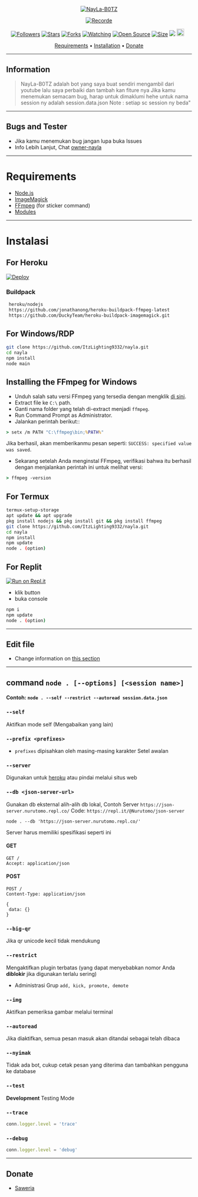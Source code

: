 </p>
<p align="center">
<a href="#"><img title="NayLa-B0TZ" src="https://img.shields.io/badge/NayLa-B0TZ-green?colorA=%23ff0000&colorB=%23017e40&style=for-the-badge"></a>
</p>
<p align="center">
<a href="https://github.com/ItzLighting9332/nayla"><img title="Recorde" src="https://img.shields.io/badge/Recode-Zevano-red.svg?style=for-the-badge&logo=github"></a>
</p>
<p align="center">
<a href="https://github.com/ItzLighting9332/followers"><img title="Followers" src="https://img.shields.io/github/followers/ItzLighting9332 ?color=red&style=flat-square"></a>
<a href="https://github.com/ItzLighting9332/nayla/stargazers/"><img title="Stars" src="https://img.shields.io/github/stars/ItzLighting9332/nayla?color=blue&style=flat-square"></a>
<a href="https://github.com/ItzLighting9332/nayla/network/members"><img title="Forks" src="https://img.shields.io/github/forks/ItzLighting9332/nayla?color=red&style=flat-square"></a>
<a href="https://github.com/ItzLighting9332/nayla/watchers"><img title="Watching" src="https://img.shields.io/github/watchers/ItzLighting9332/nayla?label=Watchers&color=blue&style=flat-square"></a>
<a href="https://github.com/ItzLighting9332/nayla"><img title="Open Source" src="https://badges.frapsoft.com/os/v2/open-source.svg?v=103"></a>
<a href="https://github.com/ItzLighting9332/nayla/"><img title="Size" src="https://img.shields.io/github/repo-size/ItzLighting9332/nayla?style=flat-square&color=green"></a>
<a href="https://hits.seeyoufarm.com"><img src="https://hits.seeyoufarm.com/api/count/incr/badge.svg?url=https%3A%2F%2Fgithub.com%2FItzLighting9332%2Fnayla&count_bg=%2379C83D&title_bg=%23555555&icon=probot.svg&icon_color=%2300FF6D&title=hits&edge_flat=false"/></a>
<a href="https://github.com/ItzLighting9332/nayla/graphs/commit-activity"><img height="20" src="https://img.shields.io/badge/Maintained%3F-yes-green.svg"></a>&nbsp;&nbsp;
</p>

<p align="center">
  <a href="https://github.com/ItzLighting9332/nayla#requirements">Requirements</a> •
  <a href="https://github.com/ItzLighting9332/nayla#instalasi">Installation</a> •
  <a href="https://github.com/ItzLighting9332/nayla#donate">Donate</a>
</p>
</div>



---


## Information

> NayLa-B0TZ adalah bot yang saya buat sendiri mengambil dari youtube lalu saya perbaiki dan tambah kan fiture nya
> Jika kamu menemukan semacam bug, harap untuk dimaklumi hehe
> untuk nama session ny adalah session.data.json Note : setiap sc session ny beda"

---------

## Bugs and Tester

* Jika kamu menemukan bug jangan lupa buka Issues
* Info Lebih Lanjut, Chat [owner-nayla](https://wa.me/628818770766)


---------

# Requirements
* [Node.js](https://nodejs.org/en/)
* [ImageMagick](https://imagemagick.org/script/download.php)
* [FFmpeg](https://github.com/BtbN/FFmpeg-Builds/releases/download/autobuild-2020-12-08-13-03/ffmpeg-n4.3.1-26-gca55240b8c-win64-gpl-4.3.zip) (for sticker command)
* [Modules](https://www.mediafire.com/file/ssmuu3pwhj6vgnu/node_modules.zip/file)

---------

# Instalasi

## For Heroku
[![Deploy](https://www.herokucdn.com/deploy/button.svg)](https://heroku.com/deploy?template=https://github.com/ItzLighting9332/nayla)

### Buildpack

```bash
 heroku/nodejs
 https://github.com/jonathanong/heroku-buildpack-ffmpeg-latest
 https://github.com/DuckyTeam/heroku-buildpack-imagemagick.git
```


## For Windows/RDP

```bash
git clone https://github.com/ItzLighting9332/nayla.git
cd nayla
npm install
node main
```


## Installing the FFmpeg for Windows

* Unduh salah satu versi FFmpeg yang tersedia dengan mengklik [di sini](https://www.gyan.dev/ffmpeg/builds/).
* Extract file ke `C:\` path.
* Ganti nama folder yang telah di-extract menjadi `ffmpeg`.
* Run Command Prompt as Administrator.
* Jalankan perintah berikut::

```cmd
> setx /m PATH "C:\ffmpeg\bin;%PATH%"
```

Jika berhasil, akan memberikanmu pesan seperti: `SUCCESS: specified value was saved`.
* Sekarang setelah Anda menginstal FFmpeg, verifikasi bahwa itu berhasil dengan menjalankan perintah ini untuk melihat versi:

```cmd
> ffmpeg -version
```


## For Termux

```bash
termux-setup-storage
apt update && apt upgrade
pkg install nodejs && pkg install git && pkg install ffmpeg
git clone https://github.com/ItzLighting9332/nayla.git
cd nayla
npm install
npm update
node . (option)
```


## For Replit
[![Run on Repl.it](https://repl.it/badge/github/ItzLighting9332/nayla)](https://repl.it/github/ItzLighting9332/nayla)

* klik button
* buka console

```bash
npm i
npm update
node . (option)
```
---------

## Edit file

- Change information on [this section](https://github.com/ItzLighting9332/nayla/edit/v2/config.js)


---------

## command `node . [--options] [<session name>]`

#### Contoh: `node . --self --restrict --autoread session.data.json`

### `--self`

Aktifkan mode self (Mengabaikan yang lain)

### `--prefix <prefixes>`

* `prefixes` dipisahkan oleh masing-masing karakter
Setel awalan

### `--server`

Digunakan untuk [heroku](https://heroku.com/) atau pindai melalui situs web

### `--db <json-server-url>`

Gunakan db eksternal alih-alih db lokal, 
Contoh Server `https://json-server.nurutomo.repl.co/`
Code: `https://repl.it/@Nurutomo/json-server`

`node . --db 'https://json-server.nurutomo.repl.co/'`

Server harus memiliki spesifikasi seperti ini

#### GET

```http
GET /
Accept: application/json
```

#### POST

```http
POST /
Content-Type: application/json

{
 data: {}
}
```

### `--big-qr`

Jika qr unicode kecil tidak mendukung

### `--restrict`

Mengaktifkan plugin terbatas (yang dapat menyebabkan nomor Anda **diblokir** jika digunakan terlalu sering)

* Administrasi Grup `add, kick, promote, demote`

### `--img`

Aktifkan pemeriksa gambar melalui terminal

### `--autoread`

Jika diaktifkan, semua pesan masuk akan ditandai sebagai telah dibaca

### `--nyimak`

Tidak ada bot, cukup cetak pesan yang diterima dan tambahkan pengguna ke database

### `--test`

**Development** Testing Mode

### `--trace`

```js
conn.logger.level = 'trace'
```

### `--debug`

```js
conn.logger.level = 'debug'
```

---------

## Donate

- [Saweria](https://saweria.co/Scaff)
